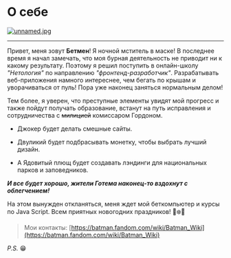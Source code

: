 # О себе

[![unnamed.jpg](https://i.postimg.cc/vBZzjG3T/unnamed.jpg)](https://postimg.cc/v1CfxwRw)

---

Привет, меня зовут **Бетмен**! Я ночной мститель в маске! В последнее время я начал замечать, что моя бурная деятельность не приводит ни к какому результату. Поэтому я решил поступить в онлайн-школу *"Нетология"* по направлению *"фронтенд-разработчик"*. Разрабатывать веб-приложения намного интереснее, чем бегать по крышам и уворачиваться от пуль! Пора уже наконец заняться нормальным делом!

Тем более, я уверен, что преступные элементы увидят мой прогресс и также пойдут получать образование, встанут на путь исправления и сотрудничества с ~~милицией~~ комиссаром Гордоном. 
 * Джокер будет делать смешные сайты. 
 - Двуликий будет подбрасывать монетку, чтобы выбрать лучший дизайн. 
 + А Ядовитый плющ будет создавать лэндинги для национальных парков и заповедников. 
  
  ***И все будет хорошо, жители Готема наконец-то вздохнут с облегчением!***

На этом вынужден откланяться, меня ждет мой беткомпьютер и курсы по Java Script. Всем приятных новогодних праздников! 🎄❄️🎅

> Мои контакты: [https://batman.fandom.com/wiki/Batman_Wiki](https://batman.fandom.com/wiki/Batman_Wiki) 

*P.S.* 😁   